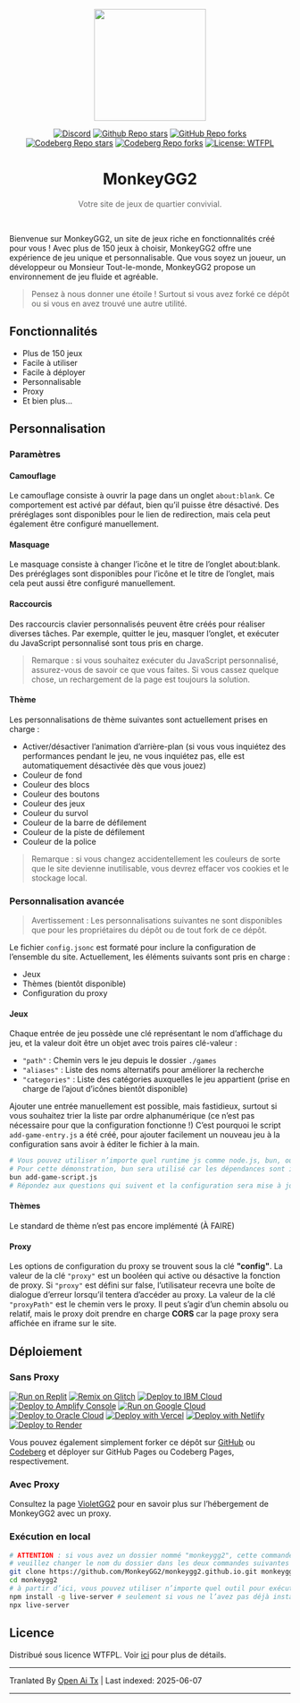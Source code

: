 <p align="center"><img src="https://raw.githubusercontent.com/MonkeyGG2/monkeygg2.github.io/main/imgs/icon-256-256.png" height="200"></p>

<div align="center">
<a href="https://discord.com/invite/yPYyZ78qCB"><img alt="Discord" src="https://img.shields.io/discord/1051660971900407839?label=discord"></a>
<a href="https://github.com/MonkeyGG2/monkeygg2.github.io"><img alt="Github Repo stars" src="https://img.shields.io/github/stars/MonkeyGG2/monkeygg2.github.io?label=github%20stars"></a>
<a href="https://github.com/MonkeyGG2/monkeygg2.github.io"><img alt="GitHub Repo forks" src="https://img.shields.io/github/forks/MonkeyGG2/monkeygg2.github.io?label=github%20forks"></a>
<a href="https://codeberg.org/MonkeyGG2/pages"><img alt="Codeberg Repo stars" src="https://img.shields.io/badge/dynamic/json.svg?label=codeberg%20stars&url=https://codeberg.org/api/v1/repos/MonkeyGG2/pages&query=stars_count"></a>
<a href="https://codeberg.org/MonkeyGG2/pages"><img alt="Codeberg Repo forks" src="https://img.shields.io/badge/dynamic/json.svg?label=codeberg%20forks&url=https://codeberg.org/api/v1/repos/MonkeyGG2/pages&query=forks_count"></a>
<a href="http://www.wtfpl.net/about"><img alt="License: WTFPL" src="https://img.shields.io/badge/License-WTFPL-brightgreen.svg"></a>
</div>
<h1 align="center">MonkeyGG2</h1>
<p align="center" style="opacity: 0.65;">Votre site de jeux de quartier convivial.</p>
<br>

Bienvenue sur MonkeyGG2, un site de jeux riche en fonctionnalités créé pour vous ! Avec plus de 150 jeux à choisir, MonkeyGG2 offre une expérience de jeu unique et personnalisable. Que vous soyez un joueur, un développeur ou Monsieur Tout-le-monde, MonkeyGG2 propose un environnement de jeu fluide et agréable.

> Pensez à nous donner une étoile ! Surtout si vous avez forké ce dépôt ou si vous en avez trouvé une autre utilité.

## Fonctionnalités

-   Plus de 150 jeux
-   Facile à utiliser
-   Facile à déployer
-   Personnalisable
-   Proxy
-   Et bien plus...

## Personnalisation

### Paramètres

#### Camouflage

Le camouflage consiste à ouvrir la page dans un onglet `about:blank`. Ce comportement est activé par défaut, bien qu’il puisse être désactivé. Des préréglages sont disponibles pour le lien de redirection, mais cela peut également être configuré manuellement.

#### Masquage

Le masquage consiste à changer l’icône et le titre de l’onglet about:blank. Des préréglages sont disponibles pour l’icône et le titre de l’onglet, mais cela peut aussi être configuré manuellement.

#### Raccourcis

Des raccourcis clavier personnalisés peuvent être créés pour réaliser diverses tâches. Par exemple, quitter le jeu, masquer l’onglet, et exécuter du JavaScript personnalisé sont tous pris en charge.
> Remarque : si vous souhaitez exécuter du JavaScript personnalisé, assurez-vous de savoir ce que vous faites. Si vous cassez quelque chose, un rechargement de la page est toujours la solution.

#### Thème

Les personnalisations de thème suivantes sont actuellement prises en charge :
- Activer/désactiver l’animation d’arrière-plan (si vous vous inquiétez des performances pendant le jeu, ne vous inquiétez pas, elle est automatiquement désactivée dès que vous jouez)
- Couleur de fond
- Couleur des blocs
- Couleur des boutons
- Couleur des jeux
- Couleur du survol
- Couleur de la barre de défilement
- Couleur de la piste de défilement
- Couleur de la police

> Remarque : si vous changez accidentellement les couleurs de sorte que le site devienne inutilisable, vous devrez effacer vos cookies et le stockage local.

### Personnalisation avancée

> Avertissement : Les personnalisations suivantes ne sont disponibles que pour les propriétaires du dépôt ou de tout fork de ce dépôt.

Le fichier `config.jsonc` est formaté pour inclure la configuration de l’ensemble du site. Actuellement, les éléments suivants sont pris en charge :
- Jeux
- Thèmes (bientôt disponible)
- Configuration du proxy

#### Jeux

Chaque entrée de jeu possède une clé représentant le nom d’affichage du jeu, et la valeur doit être un objet avec trois paires clé-valeur :
- `"path"` : Chemin vers le jeu depuis le dossier `./games`
- `"aliases"` : Liste des noms alternatifs pour améliorer la recherche
- `"categories"` : Liste des catégories auxquelles le jeu appartient (prise en charge de l’ajout d’icônes bientôt disponible)

Ajouter une entrée manuellement est possible, mais fastidieux, surtout si vous souhaitez trier la liste par ordre alphanumérique (ce n’est pas nécessaire pour que la configuration fonctionne !)
C’est pourquoi le script `add-game-entry.js` a été créé, pour ajouter facilement un nouveau jeu à la configuration sans avoir à éditer le fichier à la main.

```bash
# Vous pouvez utiliser n’importe quel runtime js comme node.js, bun, ou deno
# Pour cette démonstration, bun sera utilisé car les dépendances sont installées automatiquement
bun add-game-script.js
# Répondez aux questions qui suivent et la configuration sera mise à jour
```

#### Thèmes

Le standard de thème n’est pas encore implémenté (À FAIRE)

#### Proxy

Les options de configuration du proxy se trouvent sous la clé **"config"**. 
La valeur de la clé `"proxy"` est un booléen qui active ou désactive la fonction de proxy. Si `"proxy"` est défini sur false, l’utilisateur recevra une boîte de dialogue d’erreur lorsqu’il tentera d’accéder au proxy.
La valeur de la clé `"proxyPath"` est le chemin vers le proxy. Il peut s’agir d’un chemin absolu ou relatif, mais le proxy doit prendre en charge **CORS** car la page proxy sera affichée en iframe sur le site.


## Déploiement

### Sans Proxy

[![Run on Replit](https://binbashbanana.github.io/deploy-buttons/buttons/remade/replit.svg)](https://github.com/MonkeyGG2/monkeygg2.github.io)
[![Remix on Glitch](https://binbashbanana.github.io/deploy-buttons/buttons/remade/glitch.svg)](https://glitch.com/edit/#!/import/github/MonkeyGG2/monkeygg2.github.io)
[![Deploy to IBM Cloud](https://binbashbanana.github.io/deploy-buttons/buttons/remade/ibmcloud.svg)](https://cloud.ibm.com/devops/setup/deploy?repository=https://github.com/MonkeyGG2/monkeygg2.github.io)
[![Deploy to Amplify Console](https://binbashbanana.github.io/deploy-buttons/buttons/remade/amplifyconsole.svg)](https://console.aws.amazon.com/amplify/home#/deploy?repo=https://github.com/MonkeyGG2/monkeygg2.github.io)
[![Run on Google Cloud](https://binbashbanana.github.io/deploy-buttons/buttons/remade/googlecloud.svg)](https://deploy.cloud.run/?git_repo=https://github.com/MonkeyGG2/monkeygg2.github.io)
[![Deploy to Oracle Cloud](https://binbashbanana.github.io/deploy-buttons/buttons/remade/oraclecloud.svg)](https://cloud.oracle.com/resourcemanager/stacks/create?zipUrl=https://github.com/MonkeyGG2/monkeygg2.github.io/archive/refs/heads/main.zip)
[![Deploy with Vercel](https://binbashbanana.github.io/deploy-buttons/buttons/remade/vercel.svg)](https://vercel.com/new/clone?repository-url=https%3A%2F%2Fgithub.com%2FMonkeyGG2%2Fmonkeygg2.github.io)
[![Deploy with Netlify](https://binbashbanana.github.io/deploy-buttons/buttons/remade/netlify.svg)](https://app.netlify.com/start/deploy?repository=https://github.com/MonkeyGG2/monkeygg2.github.io)
[![Deploy to Render](https://binbashbanana.github.io/deploy-buttons/buttons/remade/render.svg)](https://render.com/deploy?repo=https://github.com/MonkeyGG2/monkeygg2.github.io)

Vous pouvez également simplement forker ce dépôt sur [GitHub](https://github.com/MonkeyGG2/monkeygg2.github.io) ou [Codeberg](https://codeberg.org/MonkeyGG2/pages) et déployer sur GitHub Pages ou Codeberg Pages, respectivement.

### Avec Proxy

Consultez la page [VioletGG2](https://github.com/MonkeyGG2/VioletGG2) pour en savoir plus sur l’hébergement de MonkeyGG2 avec un proxy.

### Exécution en local

```bash
# ATTENTION : si vous avez un dossier nommé "monkeygg2", cette commande supprimera tous les fichiers de ce dossier
# veuillez changer le nom du dossier dans les deux commandes suivantes
git clone https://github.com/MonkeyGG2/monkeygg2.github.io.git monkeygg2
cd monkeygg2
# à partir d’ici, vous pouvez utiliser n’importe quel outil pour exécuter un serveur statique, "live-server" de npm sera utilisé ici
npm install -g live-server # seulement si vous ne l’avez pas déjà installé
npx live-server
```

## Licence

Distribué sous licence WTFPL. Voir [ici](https://github.com/MonkeyGG2/monkeygg2.github.io/blob/main/LICENSE) pour plus de détails.

---

Tranlated By [Open Ai Tx](https://github.com/OpenAiTx/OpenAiTx) | Last indexed: 2025-06-07

---